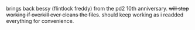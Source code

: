 brings back bessy (flintlock freddy) from the pd2 10th anniversary. ~~will stop working if overkill ever cleans the files~~. should keep working as i readded everything for convenience.